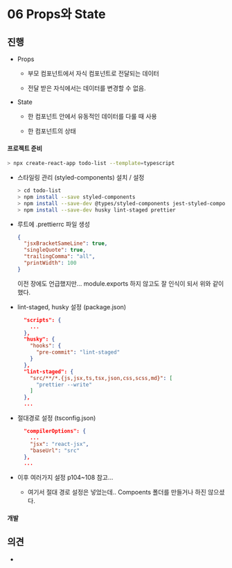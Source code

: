 # 06 Props와 State

> 

## 진행

* Props
  * 부모 컴포넌트에서 자식 컴포넌트로 전달되는 데이터

  * 전달 받은 자식에서는 데이터를 변경할 수 없음.

* State
  * 한 컴포넌트 안에서 유동적인 데이터를 다룰 때 사용

  * 한 컴포넌트의 상태


#### 프로젝트 준비

```bash
> npx create-react-app todo-list --template=typescript
```

* 스타일링 관리 (styled-components) 설치 / 설정

  ```bash
  > cd todo-list
  > npm install --save styled-components
  > npm install --save-dev @types/styled-components jest-styled-components
  > npm install --save-dev husky lint-staged prettier
  ```

* 루트에 .prettierrc 파일 생성

  ```json
  {
    "jsxBracketSameLine": true,
    "singleQuote": true,
    "trailingComma": "all",
    "printWidth": 100
  }
  ```

  이전 장에도 언급했지만... module.exports 하지 않고도 잘 인식이 되서 위와 같이 했다.

* lint-staged, husky 설정 (package.json)

  ```json
    "scripts": {
      ...
    },
    "husky": {
      "hooks": {
        "pre-commit": "lint-staged"
      }
    },
    "lint-staged": {
      "src/**/*.{js,jsx,ts,tsx,json,css,scss,md}": [
        "prettier --write"
      ]
    },
    ...
  ```

* 절대경로 설정 (tsconfig.json)

  ```json
    "compilerOptions": {
      ...
      "jsx": "react-jsx",
      "baseUrl": "src"
    },
    ...
  ```

* 이후 여러가지 설정 p104~108 참고...

  * 여기서 절대 경로 설정은 넣었는데.. Compoents 폴더를 만들거나 하진 않으셨다.



#### 개발








## 의견

* 
